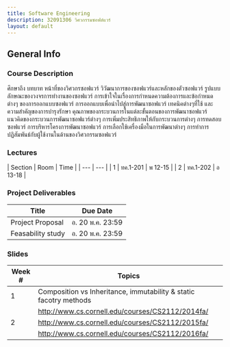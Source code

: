 ```yaml
---
title: Software Engineering
description: 32091306 วิศวกรรมซอฟต์แวร์
layout: default
---
```


## General Info

### Course Description

ศึกษาถึง บทบาท หน้าที่ของวิศวกรซอฟแวร์ วิวัฒนาการของซอฟแวร์และหลักของตัวซอฟแวร์ รูปแบบลักษณะของวงจรการทำงานของซอฟแวร์ การเข้าใจในเรื่องการกำหนดความต้องการและข้อกำหนดต่างๆ ของการออกแบบซอฟแวร์ การออกแบบเพื่อนำไปสู่การพัฒนาซอฟแวร์ เทคนิคต่างๆที่ใช้ และความสำคัญของการบำรุงรักษา คุณภาพของกระบวนการในแต่ละขั้นตอนของการพัฒนาซอฟแวร์ แนวคิดของกระบวนการพัฒนาซอฟแวร์ต่างๆ การเพิ่มประสิทธิภาพให้กับกระบวนการต่างๆ การทดสอบซอฟแวร์ การบริหารโครงการพัฒนาซอฟแวร์ การเลือกใช้เครื่องมือในการพัฒนาต่างๆ การทำการปฏิสัมพันธ์กับผู้ใช้งานในด้านของวิศวกรรมซอฟแวร์

### Lectures

| Section | Room | Time | 
| --- | --- |
| 1 | ทค.1-201 | พ 12-15 |
| 2 | ทค.1-202 | อ 13-18 |

### Project Deliverables
| Title | Due Date |
| --- | --- |
| Project Proposal | อ. 20 พ.ค. 23:59 |
| Feasability study | อ. 20 พ.ค. 23:59 |

### Slides

| Week # | Topics |
| --- | --- | 
| 1 | Composition vs Inheritance, immutability & static facotry methods | 
| | <http://www.cs.cornell.edu/courses/CS2112/2014fa/> |
| 2 | <http://www.cs.cornell.edu/courses/CS2112/2015fa/> |
| | <http://www.cs.cornell.edu/courses/CS2112/2016fa/> |
